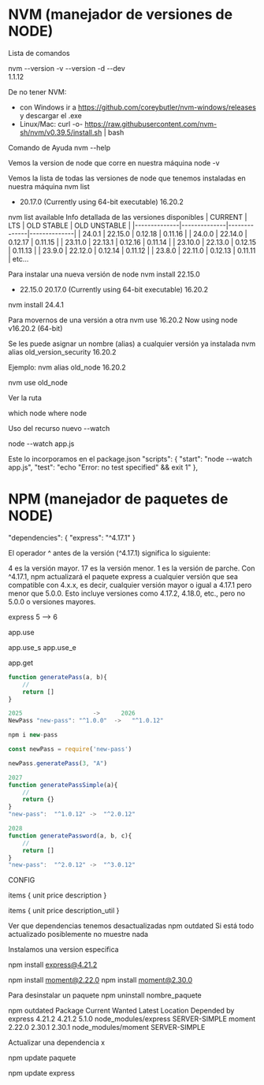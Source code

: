 
# NVM (manejador de versiones de NODE)

Lista de comandos


nvm --version             -v  --version    -d   --dev   
1.1.12

De no tener NVM: 
- con Windows ir a https://github.com/coreybutler/nvm-windows/releases y descargar el .exe
- Linux/Mac:  curl -o- https://raw.githubusercontent.com/nvm-sh/nvm/v0.39.5/install.sh | bash

Comando de Ayuda
nvm --help

Vemos la version de node que corre en nuestra máquina
node -v 


Vemos la lista de todas las versiones de node que tenemos instaladas en nuestra máquina
nvm list
  * 20.17.0 (Currently using 64-bit executable)
    16.20.2

nvm list available
Info detallada de las versiones disponibles
|   CURRENT    |     LTS      |  OLD STABLE  | OLD UNSTABLE |
|--------------|--------------|--------------|--------------|
|    24.0.1    |   22.15.0    |   0.12.18    |   0.11.16    |
|    24.0.0    |   22.14.0    |   0.12.17    |   0.11.15    |
|   23.11.0    |   22.13.1    |   0.12.16    |   0.11.14    |
|   23.10.0    |   22.13.0    |   0.12.15    |   0.11.13    |
|    23.9.0    |   22.12.0    |   0.12.14    |   0.11.12    |
|    23.8.0    |   22.11.0    |   0.12.13    |   0.11.11    |
etc...


Para instalar una nueva versión de node
nvm install 22.15.0
  * 22.15.0
    20.17.0 (Currently using 64-bit executable)
    16.20.2

nvm install 24.4.1

Para movernos de una versión a otra
nvm use 16.20.2
Now using node v16.20.2 (64-bit)


Se les puede asignar un nombre (alias) a cualquier versión ya instalada
nvm alias old_version_security 16.20.2

Ejemplo:
nvm alias old_node 16.20.2

nvm use old_node


Ver la ruta

which node
where node


Uso del recurso nuevo
--watch

node --watch app.js

Este lo incorporamos en el package.json
"scripts": {
    "start": "node --watch app.js",
    "test": "echo \"Error: no test specified\" && exit 1"
  },




# NPM (manejador de paquetes de NODE)

"dependencies": {
    "express": "^4.17.1"
  }

El operador ^ antes de la versión (^4.17.1) significa lo siguiente:

4 es la versión mayor.
17 es la versión menor.
1 es la versión de parche.
Con ^4.17.1, npm actualizará el paquete express a cualquier versión que sea compatible con 4.x.x, 
es decir, cualquier versión mayor o igual a 4.17.1 pero menor que 5.0.0. Esto incluye versiones como 
4.17.2, 4.18.0, etc., pero no 5.0.0 o versiones mayores.


express 5 --> 6

app.use

app.use_s
app.use_e

app.get

```js
function generatePass(a, b){
    //
    return []
}

2025                    ->      2026
NewPass "new-pass": "^1.0.0"  ->   "^1.0.12"

npm i new-pass

const newPass = require('new-pass')

newPass.generatePass(3, "A")

2027
function generatePassSimple(a){
    //
    return {}
}
"new-pass":  "^1.0.12" ->  "^2.0.12"

2028
function generatePassword(a, b, c){
    //
    return []
}
"new-pass":  "^2.0.12" ->  "^3.0.12"

```

CONFIG

items {
    unit 
    price
    description
}


items {
    unit 
    price
    description_util
}


Ver que dependencias tenemos desactualizadas
npm outdated
Si está todo actualizado posiblemente no muestre nada

Instalamos una version especifica

npm install express@4.21.2

npm install moment@2.22.0
npm install moment@2.30.0

Para desinstalar un paquete
npm uninstall nombre_paquete

npm outdated
Package  Current  Wanted  Latest  Location              Depended by
express   4.21.2  4.21.2   5.1.0  node_modules/express  SERVER-SIMPLE
moment    2.22.0  2.30.1  2.30.1  node_modules/moment   SERVER-SIMPLE


Actualizar una dependencia x

npm update paquete

npm update express